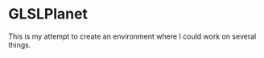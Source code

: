 GLSLPlanet
==========

This is my attempt to create an environment where I could work on several things.